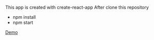 This app is created with create-react-app
After clone this repository
- npm install 
- npm start 

[Demo ](https://todos-ten-omega.vercel.app/)
